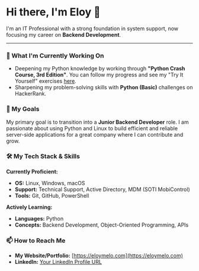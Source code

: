 # Hi there, I'm Eloy 👋

I'm an IT Professional with a strong foundation in system support, now focusing my career on **Backend Development**.

---

### 🌱 What I'm Currently Working On

* Deepening my Python knowledge by working through **"Python Crash Course, 3rd Edition"**. You can follow my progress and see my "Try It Yourself" exercises [here](link-to-your-repo).
* Sharpening my problem-solving skills with **Python (Basic)** challenges on HackerRank.

### 🎯 My Goals

My primary goal is to transition into a **Junior Backend Developer** role. I am passionate about using Python and Linux to build efficient and reliable server-side applications for a great company where I can contribute and grow.

### 🛠️ My Tech Stack & Skills

**Currently Proficient:**
* **OS:** Linux, Windows, macOS
* **Support:** Technical Support, Active Directory, MDM (SOTI MobiControl)
* **Tools:** Git, GitHub, PowerShell

**Actively Learning:**
* **Languages:** Python
* **Concepts:** Backend Development, Object-Oriented Programming, APIs

### 📫 How to Reach Me

* **My Website/Portfolio:** [https://eloymelo.com](https://eloymelo.com)
* **LinkedIn:** [Your LinkedIn Profile URL](https://www.linkedin.com/in/eloymelo/)